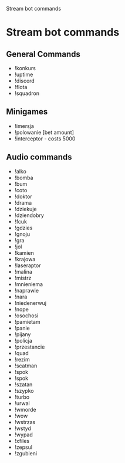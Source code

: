 Stream bot commands

# Stream bot commands

## General Commands
- !konkurs
- !uptime
- !discord
- !flota
- !squadron

## Minigames
- !imersja
- !polowanie [bet amount]
- !interceptor - costs 5000

## Audio commands
- !alko
- !bomba
- !bum
- !coto
- !doktor
- !drama
- !dziekuje
- !dziendobry
- !fcuk
- !gdzies
- !gnoju
- !gra
- !jol
- !kamien
- !krajowa
- !laseraptor
- !malina
- !mistrz
- !mnieniema
- !naprawie
- !nara
- !niedenerwuj
- !nope
- !osochosi
- !pamietam
- !panie
- !pijany
- !policja
- !przestancie
- !quad
- !rezim
- !scatman
- !spok
- !spok
- !szatan
- !szypko
- !turbo
- !urwal
- !wmorde
- !wow
- !wstrzas
- !wstyd
- !wypad
- !xfiles
- !zepsul
- !zgubieni
